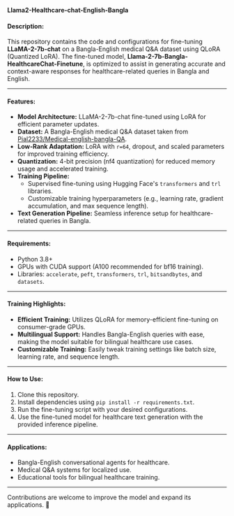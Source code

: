 **Llama2-Healthcare-chat-English-Bangla**

#### Description:
This repository contains the code and configurations for fine-tuning **LLaMA-2-7b-chat** on a Bangla-English medical Q&A dataset using QLoRA (Quantized LoRA). The fine-tuned model, **Llama-2-7b-Bangla-HealthcareChat-Finetune**, is optimized to assist in generating accurate and context-aware responses for healthcare-related queries in Bangla and English.

---

#### Features:
- **Model Architecture:** LLaMA-2-7b-chat fine-tuned using LoRA for efficient parameter updates.
- **Dataset:** A Bangla-English medical Q&A dataset taken from [Pial2233/Medical-english-bangla-QA](https://huggingface.co/datasets/Pial2233/Medical-english-bangla-QA).
- **Low-Rank Adaptation:** LoRA with `r=64`, dropout, and scaled parameters for improved training efficiency.
- **Quantization:** 4-bit precision (nf4 quantization) for reduced memory usage and accelerated training.
- **Training Pipeline:** 
  - Supervised fine-tuning using Hugging Face's `transformers` and `trl` libraries.
  - Customizable training hyperparameters (e.g., learning rate, gradient accumulation, and max sequence length).
- **Text Generation Pipeline:** Seamless inference setup for healthcare-related queries in Bangla.

---

#### Requirements:
- Python 3.8+
- GPUs with CUDA support (A100 recommended for bf16 training).
- Libraries: `accelerate`, `peft`, `transformers`, `trl`, `bitsandbytes`, and `datasets`.

---

#### Training Highlights:
- **Efficient Training:** Utilizes QLoRA for memory-efficient fine-tuning on consumer-grade GPUs.
- **Multilingual Support:** Handles Bangla-English queries with ease, making the model suitable for bilingual healthcare use cases.
- **Customizable Training:** Easily tweak training settings like batch size, learning rate, and sequence length.

---

#### How to Use:
1. Clone this repository.
2. Install dependencies using `pip install -r requirements.txt`.
3. Run the fine-tuning script with your desired configurations.
4. Use the fine-tuned model for healthcare text generation with the provided inference pipeline.

---

#### Applications:
- Bangla-English conversational agents for healthcare.
- Medical Q&A systems for localized use.
- Educational tools for bilingual healthcare training.

---

Contributions are welcome to improve the model and expand its applications. 🚀

